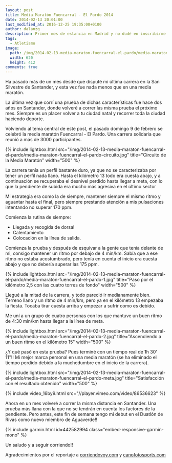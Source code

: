 ```yaml
---
layout: post
title: Media Maratón Fuencarral - El Pardo 2014
date: 2014-02-13 20:01:00
last_modified_at: 2016-12-25 19:35:00+0100
author: dalanzg
description: Primer mes de estancia en Madrid y no dudé en inscribirme a una media maratón. La verdad que para empezar no fue nada fácil.
tags:
  - Atletismo
image:
  path: /img/2014-02-13-media-maraton-fuencarral-el-pardo/media-maraton-fuencarral-el-pardo-1.jpg
  width: 620
  height: 412
comments: true
---
```


Ha pasado más de un mes desde que disputé mi última carrera en la San Silvestre de Santander, y esta vez fue nada menos que en una media maratón.

La última vez que corrí una prueba de dichas características fue hace dos años en Santander, donde volveré a correr las misma prueba el próximo mes. Siempre es un placer volver a tu ciudad natal y recorrer toda la ciudad haciendo deporte.

Volviendo al tema central de este post, el pasado domingo 9 de febrero se celebró la media maratón Fuencarral - El Pardo. Una carrera solidaria que reunió a más de 3000 participantes.

{% include lightbox.html src="/img/2014-02-13-media-maraton-fuencarral-el-pardo/media-maraton-fuencarral-el-pardo-circuito.jpg" title="Circuito de la Media Maratón" width="500" %}

La carrera tenía un perfil bastante duro, ya que no se caracterizaba por tener un perfil nada llano. Hasta el kilómetro 13 todo era cuesta abajo, y a continuación se recuperaba el desnivel perdido hasta llegar a meta, con lo que la pendiente de subida era mucho más agresiva en el último sector

Mi estrategia era como la de siempre, mantener siempre el mismo ritmo y aguantar hasta el final, pero siempre prestando atención a mis pulsaciones intentando no superar 170 ppm.

Comienza la rutina de siempre: 
  - Llegada y recogida de dorsal
  - Calentamiento
  - Colocación en la línea de salida.

Comienza la prueba y después de esquivar a la gente que tenía delante de mi, consigo mantener un ritmo por debajo de 4 min/km. Sabía que a ese ritmo no estaba acostumbrado, pero tenía en cuenta el inicio era cuesta abajo y que no debería superar las 175 ppm.

{% include lightbox.html src="/img/2014-02-13-media-maraton-fuencarral-el-pardo/media-maraton-fuencarral-el-pardo-1.jpg" title="Paso por el kilómetro 2,5 con las cuatro torres de fondo" width="500" %}

Llegué a la mitad de la carrera, y todo pareció ir medianamente bien. Terreno llano y un ritmo de 4 min/km, pero ya en el kilómetro 13 empezaba la fiesta. Tocaba tirar cuesta arriba y empezar a sufrir como es debido.

Me uní a un grupo de cuatro personas con los que mantuve un buen ritmo de 4:30 min/km hasta llegar a la línea de meta.

{% include lightbox.html src="/img/2014-02-13-media-maraton-fuencarral-el-pardo/media-maraton-fuencarral-el-pardo-2.jpg" title="Ascendiendo a un buen ritmo en el kilómetro 15" width="500" %}

¿Y qué pasó en esta prueba? Pues terminé con un tiempo real de 1h 30' 11"!! Mi mejor marca personal en una media maratón (se ha eliminado el tiempo perdido debido a la muchedumbre en el inicio de la carrera).

{% include lightbox.html src="/img/2014-02-13-media-maraton-fuencarral-el-pardo/media-maraton-fuencarral-el-pardo-meta.jpg" title="Satisfacción con el resultado obtenido" width="500" %}

{% include video_16by9.html src="//player.vimeo.com/video/86536623" %}

Ahora en un mes volveré a correr la misma distancia en Santander. Una prueba más llana con la que no se tendrán en cuenta los factores de la pendiente. Pero antes, este fin de semana tengo mi debut en el Duatlón de Rivas como nuevo miembro de Aguaverde!!

{% include garmin.html id=442582994 class="embed-responsive-garmin-mono" %}

Un saludo y a seguir corriendo!!

Agradecimientos por el reportaje a [corriendovoy.com](http://corriendovoy.com/) y [canofotosports.com](http://www.canofotosports.com/)
